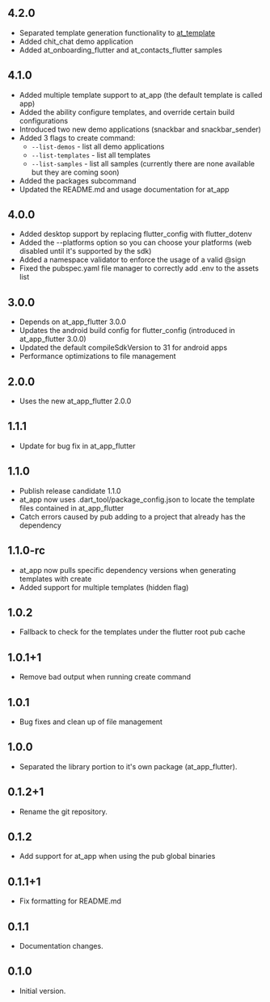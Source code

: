 ## 4.2.0

  - Separated template generation functionality to [at_template](pub.dev/packages/at_template)
  - Added chit_chat demo application
  - Added at_onboarding_flutter and at_contacts_flutter samples

## 4.1.0

- Added multiple template support to at_app (the default template is called app)
- Added the ability configure templates, and override certain build configurations
- Introduced two new demo applications (snackbar and snackbar_sender)
- Added 3 flags to create command:
  - ```--list-demos``` - list all demo applications
  - ```--list-templates``` - list all templates
  - ```--list-samples``` - list all samples (currently there are none available but they are coming soon)
- Added the packages subcommand
- Updated the README.md and usage documentation for at_app

## 4.0.0

- Added desktop support by replacing flutter_config with flutter_dotenv
- Added the --platforms option so you can choose your platforms (web disabled until it's supported by the sdk)
- Added a namespace validator to enforce the usage of a valid @sign
- Fixed the pubspec.yaml file manager to correctly add .env to the assets list

## 3.0.0

- Depends on at_app_flutter 3.0.0
- Updates the android build config for flutter_config (introduced in at_app_flutter 3.0.0)
- Updated the default compileSdkVersion to 31 for android apps
- Performance optimizations to file management

## 2.0.0

- Uses the new at_app_flutter 2.0.0

## 1.1.1

- Update for bug fix in at_app_flutter

## 1.1.0

- Publish release candidate 1.1.0
- at_app now uses .dart_tool/package_config.json to locate the template files contained in at_app_flutter
- Catch errors caused by pub adding to a project that already has the dependency

## 1.1.0-rc

- at_app now pulls specific dependency versions when generating templates with create
- Added support for multiple templates (hidden flag)

## 1.0.2

- Fallback to check for the templates under the flutter root pub cache

## 1.0.1+1

- Remove bad output when running create command

## 1.0.1

- Bug fixes and clean up of file management

## 1.0.0

- Separated the library portion to it's own package (at_app_flutter).

## 0.1.2+1

- Rename the git repository.

## 0.1.2

- Add support for at_app when using the pub global binaries

## 0.1.1+1

- Fix formatting for README.md

## 0.1.1

- Documentation changes.

## 0.1.0

- Initial version.
